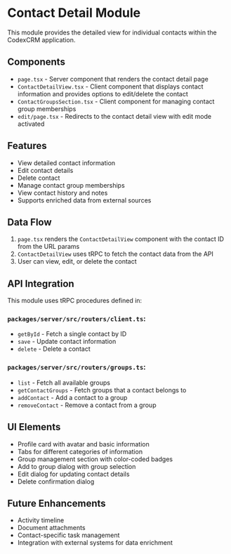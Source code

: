 # Contact Detail Module

This module provides the detailed view for individual contacts within the CodexCRM application.

## Components

- `page.tsx` - Server component that renders the contact detail page
- `ContactDetailView.tsx` - Client component that displays contact information and provides options to edit/delete the contact
- `ContactGroupsSection.tsx` - Client component for managing contact group memberships
- `edit/page.tsx` - Redirects to the contact detail view with edit mode activated

## Features

- View detailed contact information
- Edit contact details
- Delete contact
- Manage contact group memberships
- View contact history and notes
- Supports enriched data from external sources

## Data Flow

1. `page.tsx` renders the `ContactDetailView` component with the contact ID from the URL params
2. `ContactDetailView` uses tRPC to fetch the contact data from the API
3. User can view, edit, or delete the contact

## API Integration

This module uses tRPC procedures defined in:

### `packages/server/src/routers/client.ts`:
- `getById` - Fetch a single contact by ID
- `save` - Update contact information
- `delete` - Delete a contact

### `packages/server/src/routers/groups.ts`:
- `list` - Fetch all available groups
- `getContactGroups` - Fetch groups that a contact belongs to
- `addContact` - Add a contact to a group
- `removeContact` - Remove a contact from a group

## UI Elements

- Profile card with avatar and basic information
- Tabs for different categories of information
- Group management section with color-coded badges
- Add to group dialog with group selection
- Edit dialog for updating contact details
- Delete confirmation dialog

## Future Enhancements

- Activity timeline
- Document attachments
- Contact-specific task management
- Integration with external systems for data enrichment
